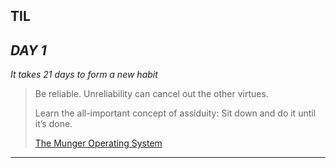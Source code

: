 **TIL**
----------

***DAY 1***
-
*It takes 21 days to form a new habit*

> Be reliable. Unreliability can cancel out the other virtues.
> 
> Learn the all-important concept of assiduity: Sit down and do it until it’s done.
>  
>  [The Munger Operating System](https://www.farnamstreetblog.com/2016/04/munger-operating-system/?utm_source=pocket&utm_medium=email&utm_campaign=pockethits)


----------

